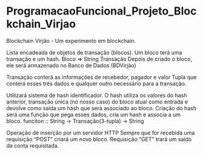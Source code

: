 # ProgramacaoFuncional_Projeto_Blockchain_Virjao

Blockchain Virjão - Um experimento em blockchain.

Lista encadeada de objetos de transação (blocos).
Um bloco terá uma transação e um hash.
Bloco => String Transação
Depois de criado o bloco, ele será armazenado no Banco de Dados (BDVirjão)


Transação conterá as informações de recebedor, pagador e valor
Tupla que conterá esses três dados e qualquer outro necessário para a transação.


Utilizará sistema de hash identificador.
O hash utiliza os valores do hash anterior, transação única (no nosso caso) do bloco atual como entrada e devolve como saída um hash que será associado ao bloco.
Criação do hash será uma função que pega esses dados, cria um hash e associa a um bloco.
funciton :: String -> Transação(3-tupla) -> String



Operação de inserção por um servidor HTTP
Sempre que for recebida uma requisição “POST” criará um novo bloco.
Requisição “GET” trará um saldo da conta requisitada.
